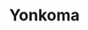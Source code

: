---
layout: default
title: Yonkoma
parent: Illustrations
nav_order: 1
has_children: true
has_toc: false
---
